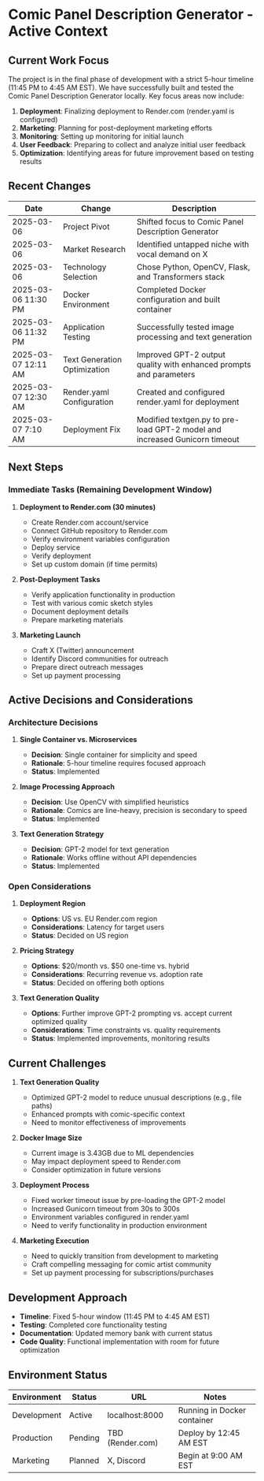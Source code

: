 # Comic Panel Description Generator - Active Context

## Current Work Focus

The project is in the final phase of development with a strict 5-hour timeline (11:45 PM to 4:45 AM EST). We have successfully built and tested the Comic Panel Description Generator locally. Key focus areas now include:

1. **Deployment**: Finalizing deployment to Render.com (render.yaml is configured)
2. **Marketing**: Planning for post-deployment marketing efforts
3. **Monitoring**: Setting up monitoring for initial launch
4. **User Feedback**: Preparing to collect and analyze initial user feedback
5. **Optimization**: Identifying areas for future improvement based on testing results

## Recent Changes

| Date | Change | Description |
|------|--------|-------------|
| 2025-03-06 | Project Pivot | Shifted focus to Comic Panel Description Generator |
| 2025-03-06 | Market Research | Identified untapped niche with vocal demand on X |
| 2025-03-06 | Technology Selection | Chose Python, OpenCV, Flask, and Transformers stack |
| 2025-03-06 11:30 PM | Docker Environment | Completed Docker configuration and built container |
| 2025-03-06 11:32 PM | Application Testing | Successfully tested image processing and text generation |
| 2025-03-07 12:11 AM | Text Generation Optimization | Improved GPT-2 output quality with enhanced prompts and parameters |
| 2025-03-07 12:30 AM | Render.yaml Configuration | Created and configured render.yaml for deployment |
| 2025-03-07 7:10 AM | Deployment Fix | Modified textgen.py to pre-load GPT-2 model and increased Gunicorn timeout |

## Next Steps

### Immediate Tasks (Remaining Development Window)

1. **Deployment to Render.com (30 minutes)**
   - Create Render.com account/service
   - Connect GitHub repository to Render.com
   - Verify environment variables configuration
   - Deploy service
   - Verify deployment
   - Set up custom domain (if time permits)

2. **Post-Deployment Tasks**
   - Verify application functionality in production
   - Test with various comic sketch styles
   - Document deployment details
   - Prepare marketing materials

3. **Marketing Launch**
   - Craft X (Twitter) announcement
   - Identify Discord communities for outreach
   - Prepare direct outreach messages
   - Set up payment processing

## Active Decisions and Considerations

### Architecture Decisions

1. **Single Container vs. Microservices**
   - **Decision**: Single container for simplicity and speed
   - **Rationale**: 5-hour timeline requires focused approach
   - **Status**: Implemented

2. **Image Processing Approach**
   - **Decision**: Use OpenCV with simplified heuristics
   - **Rationale**: Comics are line-heavy, precision is secondary to speed
   - **Status**: Implemented

3. **Text Generation Strategy**
   - **Decision**: GPT-2 model for text generation
   - **Rationale**: Works offline without API dependencies
   - **Status**: Implemented

### Open Considerations

1. **Deployment Region**
   - **Options**: US vs. EU Render.com region
   - **Considerations**: Latency for target users
   - **Status**: Decided on US region

2. **Pricing Strategy**
   - **Options**: $20/month vs. $50 one-time vs. hybrid
   - **Considerations**: Recurring revenue vs. adoption rate
   - **Status**: Decided on offering both options

3. **Text Generation Quality**
   - **Options**: Further improve GPT-2 prompting vs. accept current optimized quality
   - **Considerations**: Time constraints vs. quality requirements
   - **Status**: Implemented improvements, monitoring results

## Current Challenges

1. **Text Generation Quality**
   - Optimized GPT-2 model to reduce unusual descriptions (e.g., file paths)
   - Enhanced prompts with comic-specific context
   - Need to monitor effectiveness of improvements

2. **Docker Image Size**
   - Current image is 3.43GB due to ML dependencies
   - May impact deployment speed to Render.com
   - Consider optimization in future versions

3. **Deployment Process**
   - Fixed worker timeout issue by pre-loading the GPT-2 model
   - Increased Gunicorn timeout from 30s to 300s
   - Environment variables configured in render.yaml
   - Need to verify functionality in production environment

4. **Marketing Execution**
   - Need to quickly transition from development to marketing
   - Craft compelling messaging for comic artist community
   - Set up payment processing for subscriptions/purchases

## Development Approach

- **Timeline**: Fixed 5-hour window (11:45 PM to 4:45 AM EST)
- **Testing**: Completed core functionality testing
- **Documentation**: Updated memory bank with current status
- **Code Quality**: Functional implementation with room for future optimization

## Environment Status

| Environment | Status | URL | Notes |
|-------------|--------|-----|-------|
| Development | Active | localhost:8000 | Running in Docker container |
| Production | Pending | TBD (Render.com) | Deploy by 12:45 AM EST |
| Marketing | Planned | X, Discord | Begin at 9:00 AM EST |
